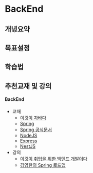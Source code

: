 # BackEnd

## 개녕요약

## 목표설정

## 학습법

## 추천교재 및 강의
#### BackEnd
- 교재
  - [이것이 자바다](https://product.kyobobook.co.kr/detail/S000212853100)
  - [Spring]()
  - [Spring 공식문서](https://spring.io/)
  - [NodeJS](https://nodejs.org/ko)
  - [Express](https://expressjs.com/)
  - [NestJS](https://nestjs.com/)
- 강의
  - [이것이 취업을 위한 백엔드 개발이다](https://www.youtube.com/playlist?list=PLVsNizTWUw7FBMFX9pezh5Gxg5AtNmoMv)
  - [김영한의 Spring 로드맵](https://www.inflearn.com/roadmaps/373)
 
